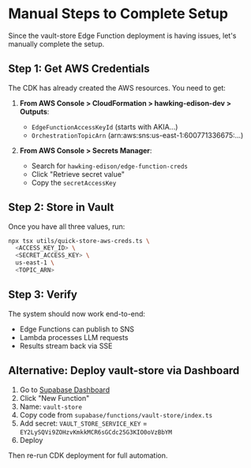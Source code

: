 # Manual Steps to Complete Setup

Since the vault-store Edge Function deployment is having issues, let's manually complete the setup.

## Step 1: Get AWS Credentials

The CDK has already created the AWS resources. You need to get:

1. **From AWS Console > CloudFormation > hawking-edison-dev > Outputs**:
   - `EdgeFunctionAccessKeyId` (starts with AKIA...)
   - `OrchestrationTopicArn` (arn:aws:sns:us-east-1:600771336675:...)

2. **From AWS Console > Secrets Manager**:
   - Search for `hawking-edison/edge-function-creds`
   - Click "Retrieve secret value"
   - Copy the `secretAccessKey`

## Step 2: Store in Vault

Once you have all three values, run:

```bash
npx tsx utils/quick-store-aws-creds.ts \
  <ACCESS_KEY_ID> \
  <SECRET_ACCESS_KEY> \
  us-east-1 \
  <TOPIC_ARN>
```

## Step 3: Verify

The system should now work end-to-end:
- Edge Functions can publish to SNS
- Lambda processes LLM requests
- Results stream back via SSE

## Alternative: Deploy vault-store via Dashboard

1. Go to [Supabase Dashboard](https://supabase.com/dashboard/project/bknpldydmkzupsfagnva/functions)
2. Click "New Function"
3. Name: `vault-store`
4. Copy code from `supabase/functions/vault-store/index.ts`
5. Add secret: `VAULT_STORE_SERVICE_KEY` = `EY2LySQVi9ZOHzvKmkkMCR6sGCdc25G3KIO0oVzBbYM`
6. Deploy

Then re-run CDK deployment for full automation.
